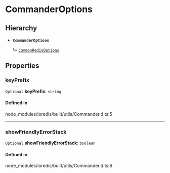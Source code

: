 # CommanderOptions

## Hierarchy

- **`CommanderOptions`**

  ↳ [`CommonRedisOptions`](CommonRedisOptions.md)

## Properties

### keyPrefix

 `Optional` **keyPrefix**: `string`

#### Defined in

node_modules/ioredis/built/utils/Commander.d.ts:5

___

### showFriendlyErrorStack

 `Optional` **showFriendlyErrorStack**: `boolean`

#### Defined in

node_modules/ioredis/built/utils/Commander.d.ts:6
